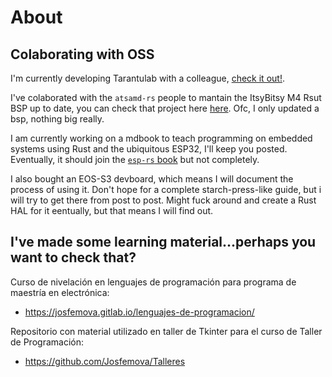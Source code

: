 # About


## Colaborating with OSS

I'm currently developing Tarantulab with a colleague, [check it out!](https://gitlab.com/tarantulab).

I've colaborated with the `atsamd-rs` people to mantain the ItsyBitsy M4 Rsut BSP up to date, you can check that project here [here](https://github.com/atsamd-rs/atsamd). Ofc, I only updated a bsp, nothing big really.

I am currently working on a mdbook to teach programming on embedded systems using Rust and the ubiquitous ESP32, I'll keep you posted. Eventually, it should join the [`esp-rs` book](https://esp-rs.github.io/book/) but not completely.  

I also bought an EOS-S3 devboard, which means I will document the process of using it. Don't hope for a complete starch-press-like guide, but i will try to get there from post to post. Might fuck around and create a Rust HAL for it eentually, but that means I will find out.

## I've made some learning material...perhaps you want to check that?

Curso de nivelación en lenguajes de programación para programa de maestría en electrónica: 

- <https://josfemova.gitlab.io/lenguajes-de-programacion/>

Repositorio con material utilizado en taller de Tkinter para el curso de Taller de Programación:

- <https://github.com/Josfemova/Talleres>

